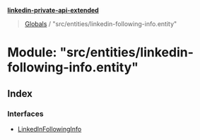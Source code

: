 **[linkedin-private-api-extended](../README.md)**

> [Globals](../globals.md) / "src/entities/linkedin-following-info.entity"

# Module: "src/entities/linkedin-following-info.entity"

## Index

### Interfaces

* [LinkedInFollowingInfo](../interfaces/_src_entities_linkedin_following_info_entity_.linkedinfollowinginfo.md)
